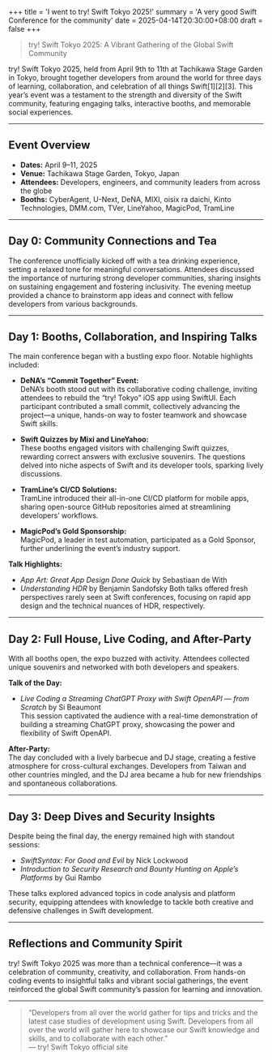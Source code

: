 +++
title = 'I went to try! Swift Tokyo 2025!'
summary = 'A very good Swift Conference for the community'
date = 2025-04-14T20:30:00+08:00
draft = false
+++

> try! Swift Tokyo 2025: A Vibrant Gathering of the Global Swift Community

try! Swift Tokyo 2025, held from April 9th to 11th at Tachikawa Stage Garden in Tokyo, brought together developers from around the world for three days of learning, collaboration, and celebration of all things Swift[1][2][3]. This year’s event was a testament to the strength and diversity of the Swift community, featuring engaging talks, interactive booths, and memorable social experiences.

---

## **Event Overview**

- **Dates:** April 9–11, 2025
- **Venue:** Tachikawa Stage Garden, Tokyo, Japan
- **Attendees:** Developers, engineers, and community leaders from across the globe
- **Booths:** CyberAgent, U-Next, DeNA, MIXI, oisix ra daichi, Kinto Technologies, DMM.com, TVer, LineYahoo, MagicPod, TramLine

---

## **Day 0: Community Connections and Tea**

The conference unofficially kicked off with a tea drinking experience, setting a relaxed tone for meaningful conversations. Attendees discussed the importance of nurturing strong developer communities, sharing insights on sustaining engagement and fostering inclusivity. The evening meetup provided a chance to brainstorm app ideas and connect with fellow developers from various backgrounds.

---

## **Day 1: Booths, Collaboration, and Inspiring Talks**

The main conference began with a bustling expo floor. Notable highlights included:

- **DeNA’s “Commit Together” Event:**  
  DeNA’s booth stood out with its collaborative coding challenge, inviting attendees to rebuild the “try! Tokyo” iOS app using SwiftUI. Each participant contributed a small commit, collectively advancing the project—a unique, hands-on way to foster teamwork and showcase Swift skills.

- **Swift Quizzes by Mixi and LineYahoo:**  
  These booths engaged visitors with challenging Swift quizzes, rewarding correct answers with exclusive souvenirs. The questions delved into niche aspects of Swift and its developer tools, sparking lively discussions.

- **TramLine’s CI/CD Solutions:**  
  TramLine introduced their all-in-one CI/CD platform for mobile apps, sharing open-source GitHub repositories aimed at streamlining developers’ workflows.

- **MagicPod’s Gold Sponsorship:**  
  MagicPod, a leader in test automation, participated as a Gold Sponsor, further underlining the event’s industry support.

**Talk Highlights:**
- *App Art: Great App Design Done Quick* by Sebastiaan de With
- *Understanding HDR* by Benjamin Sandofsky
Both talks offered fresh perspectives rarely seen at Swift conferences, focusing on rapid app design and the technical nuances of HDR, respectively.

---

## **Day 2: Full House, Live Coding, and After-Party**

With all booths open, the expo buzzed with activity. Attendees collected unique souvenirs and networked with both developers and speakers.

**Talk of the Day:**  
- *Live Coding a Streaming ChatGPT Proxy with Swift OpenAPI — from Scratch* by Si Beaumont  
  This session captivated the audience with a real-time demonstration of building a streaming ChatGPT proxy, showcasing the power and flexibility of Swift OpenAPI.

**After-Party:**  
The day concluded with a lively barbecue and DJ stage, creating a festive atmosphere for cross-cultural exchanges. Developers from Taiwan and other countries mingled, and the DJ area became a hub for new friendships and spontaneous collaborations.

---

## **Day 3: Deep Dives and Security Insights**

Despite being the final day, the energy remained high with standout sessions:

- *SwiftSyntax: For Good and Evil* by Nick Lockwood
- *Introduction to Security Research and Bounty Hunting on Apple’s Platforms* by Gui Rambo

These talks explored advanced topics in code analysis and platform security, equipping attendees with knowledge to tackle both creative and defensive challenges in Swift development.

---

## **Reflections and Community Spirit**

try! Swift Tokyo 2025 was more than a technical conference—it was a celebration of community, creativity, and collaboration. From hands-on coding events to insightful talks and vibrant social gatherings, the event reinforced the global Swift community’s passion for learning and innovation.

---

> “Developers from all over the world gather for tips and tricks and the latest case studies of development using Swift. Developers from all over the world will gather here to showcase our Swift knowledge and skills, and to collaborate with each other.”  
> — try! Swift Tokyo official site
